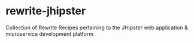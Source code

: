 # rewrite-jhipster
Collection of Rewrite Recipes pertaining to the JHipster web application &amp; microservice development platform
